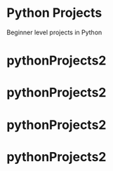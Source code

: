 # Python Projects
Beginner level projects in Python
# pythonProjects2
# pythonProjects2
# pythonProjects2
# pythonProjects2
